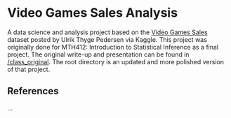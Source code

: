 # Video Games Sales Analysis

A data science and analysis project based on the [Video Games Sales](https://www.kaggle.com/datasets/ulrikthygepedersen/video-games-sales/data) dataset posted by Ulrik Thyge Pedersen via Kaggle. This project was originally done for MTH412: Introduction to Statistical Inference as a final project. The original write-up and presentation can be found in [/class_original](https://github.com/kn58buff/video-games-sales-analysis/tree/9f648c6cedc92bd938f82725a995486aec18ca15/class_original). The root directory is an updated and more polished version of that project.

## References
...
